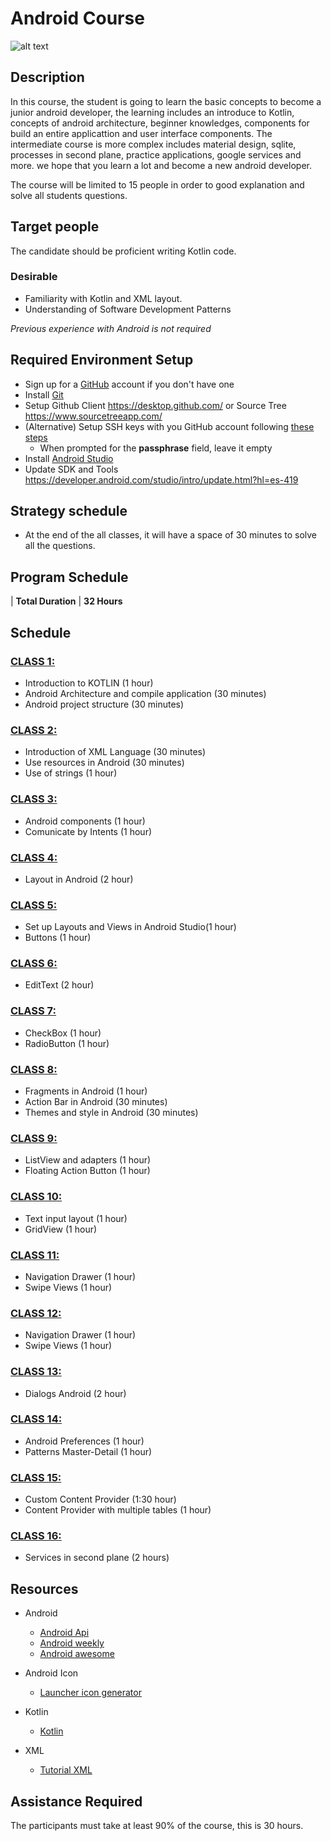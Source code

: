 # Android Course

![alt text](https://github.com/alejouribesanchez/androidCourseKotlin/blob/master/class_1/kotlin.png)


## Description

In this course, the student is going to learn the basic concepts to become a junior android developer, the learning includes an introduce to Kotlin, concepts of android architecture, beginner knowledges, components for build an entire applicattion and user interface components.  The intermediate course is more complex includes material design, sqlite, processes in second plane, practice applications, google services and more. we hope that you learn a lot and become a new android developer.

The course will be limited to 15 people in order to good explanation and solve all students questions.

## Target people

The candidate should be proficient writing Kotlin code.

### Desirable
- Familiarity with Kotlin and XML layout.
- Understanding of Software Development Patterns

*Previous experience with Android is not required*

## Required Environment Setup

- Sign up for a [GitHub](http://github.com/) account if you don't have one
- Install [Git](https://git-scm.com/)
- Setup Github Client https://desktop.github.com/  or Source Tree https://www.sourcetreeapp.com/
- (Alternative) Setup SSH keys with you GitHub account following [these steps](https://help.github.com/articles/generating-an-ssh-key/)
  - When prompted for the **passphrase** field, leave it empty
- Install [Android Studio](https://developer.android.com/studio/index.html?hl=es-419)
- Update SDK and Tools https://developer.android.com/studio/intro/update.html?hl=es-419

## Strategy schedule

- At the end of the all classes, it will have a space of 30 minutes to solve all the questions.  

## Program Schedule

 | **Total Duration** | **32 Hours**

## Schedule 


### [CLASS 1:](https://github.com/alejouribesanchez/androidCourseKotlin/tree/master/class_1) 
- Introduction to KOTLIN (1 hour)
- Android Architecture and compile application (30 minutes)
- Android project structure (30 minutes)

### [CLASS 2:](https://github.com/alejouribesanchez/androidCourseKotlin/tree/master/class_2)

- Introduction of XML Language (30 minutes)
- Use resources in Android (30 minutes)
- Use of strings (1 hour)

### [CLASS 3:](https://github.com/alejouribesanchez/androidCourseKotlin/tree/master/class_3) 

- Android components  (1 hour)
- Comunicate by Intents  (1 hour)

### [CLASS 4:](https://github.com/alejouribesanchez/androidCourseKotlin/tree/master/class_4) 

- Layout in Android (2 hour)

### [CLASS 5:](https://github.com/alejouribesanchez/androidCourseKotlin/tree/master/class_5) 

- Set up Layouts and Views in Android Studio(1 hour)
- Buttons (1 hour)

### [CLASS 6:](https://github.com/alejouribesanchez/androidCourseKotlin/tree/master/class_6) 

- EditText (2 hour)

### [CLASS 7:](https://github.com/alejouribesanchez/androidCourseKotlin/tree/master/class_7) 

- CheckBox (1 hour)
- RadioButton (1 hour)

### [CLASS 8:](https://github.com/alejouribesanchez/androidCourseKotlin/tree/master/class_8) 

- Fragments in Android (1 hour)
- Action Bar in Android (30 minutes)
- Themes and style in Android (30 minutes)

### [CLASS 9:](https://github.com/alejouribesanchez/androidCourseKotlin/tree/master/class_9) 

- ListView and adapters (1 hour)
- Floating Action Button (1 hour)

### [CLASS 10:](https://github.com/alejouribesanchez/androidCourseKotlin/tree/master/class_10) 

- Text input layout (1 hour)
- GridView (1 hour)

### [CLASS 11:](https://github.com/alejouribesanchez/androidCourseKotlin/tree/master/class_11) 

- Navigation Drawer (1 hour)
- Swipe Views (1 hour)

### [CLASS 12:](https://github.com/alejouribesanchez/androidCourseKotlin/tree/master/class_12) 

- Navigation Drawer (1 hour)
- Swipe Views (1 hour)

### [CLASS 13:](https://github.com/alejouribesanchez/androidCourseKotlin/tree/master/class_13) 

- Dialogs Android (2 hour)

### [CLASS 14:](https://github.com/alejouribesanchez/androidCourseKotlin/tree/master/class_14) 

- Android Preferences (1 hour)
- Patterns Master-Detail (1 hour)

### [CLASS 15:](https://github.com/alejouribesanchez/androidCourseKotlin/tree/master/class_15) 

- Custom Content Provider (1:30 hour)
- Content Provider with multiple tables (1 hour)

### [CLASS 16:](https://github.com/alejouribesanchez/androidCourseKotlin/tree/master/class_16) 

- Services in second plane (2 hours)



## Resources

- Android
  - [Android Api](https://developer.android.com/reference/packages.html)
  - [Android weekly](http://androidweekly.net/)
  - [Android awesome](https://github.com/wasabeef/awesome-android-ui)

- Android Icon
  - [Launcher icon generator](https://romannurik.github.io/AndroidAssetStudio/icons-launcher.html#foreground.type=clipart&foreground.clipart=android&foreground.space.trim=1&foreground.space.pad=0.25&foreColor=rgba(96%2C%20125%2C%20139%2C%200)&backColor=rgb(68%2C%20138%2C%20255)&crop=0&backgroundShape=square&effects=none)

- Kotlin
  - [Kotlin](https://kotlinlang.org/docs/reference/typecasts.html)

- XML
  - [Tutorial XML](http://www.desarrolloweb.com/manuales/manual-introduccion-xml.html)

## Assistance Required

The participants must take at least 90% of the course, this is 30 hours.
